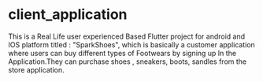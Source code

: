 # client_application

This is a Real Life user experienced Based Flutter project for android and IOS platform titled  : "SparkShoes", which is basically a customer application where users can buy different types of Footwears by signing up In the Application.They can purchase shoes , sneakers, boots, sandles from the store application.
